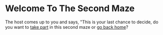 # Welcome To The Second Maze

The host comes up to you and says, "This is your last chance to decide, do you want to [take part](maze2-first-room.md) in this second maze or [go back home](maze2-first-room-forced.md)?